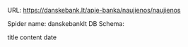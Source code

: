 URL: https://danskebank.lt/apie-banka/naujienos/naujienos

Spider name: danskebanklt
DB Schema:

title
content
date